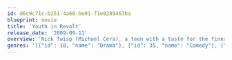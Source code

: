 ```yaml
---
id: d6c9c71c-b251-4a60-be01-f1e0289463ba
blueprint: movie
title: 'Youth in Revolt'
release_date: '2009-09-11'
overview: 'Nick Twisp (Michael Cera), a teen with a taste for the finer things in life like Sinatra and Fellini, falls hopelessly in love with the beautiful, free-spirited Sheeni Saunders (Portia Doubleday) while on a family vacation.  But family, geography and jealous ex-lovers conspire to keep these two apart. Nick abandons his dull, predictable life and develops a rebellious alter ego: François.  With his ascot, his moustache and his cigarette, François will stop at nothing to be with Sheeni, and leads Nick on a path of destruction with unpredictable consequences..'
genres: '[{"id": 18, "name": "Drama"}, {"id": 35, "name": "Comedy"}, {"id": 10749, "name": "Romance"}]'
---
```

